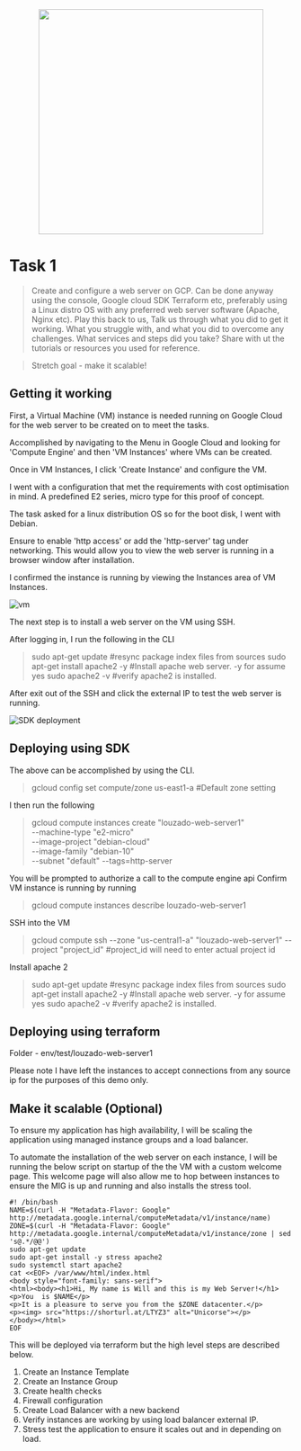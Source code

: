 <div id="header" align="center">
  <img src="https://www.freecodecamp.org/news/content/images/2020/10/gcp.png" width="400"/>
</div>

# **Task 1**

> Create and configure a web server on GCP.
Can be done anyway using the console, Google cloud SDK Terraform etc, preferably using a Linux distro OS with any preferred web server software (Apache, Nginx etc). Play this back to us, Talk us through what you did to get it working. What you struggle with, and what you did to overcome any challenges. What services and steps did you take? Share with ut the tutorials or resources you used for reference.

> Stretch goal - make it scalable!

## Getting it working

First, a Virtual Machine (VM) instance is needed running on Google Cloud for the web server to be created on to meet the tasks. 

Accomplished by navigating to the Menu in Google Cloud and looking for 'Compute Engine' and then 'VM Instances' where VMs can be created.

Once in VM Instances, I click 'Create Instance' and configure the VM.

I went with a configuration that met the requirements with cost optimisation in mind. A predefined E2 series, micro type for this proof of concept. 

The task asked for a linux distribution OS so for the boot disk, I went with Debian.

Ensure to enable 'http access' or add the 'http-server' tag under networking. This would allow you to view the web server is running in a browser window after installation.

I confirmed the instance is running by viewing the Instances area of VM Instances.

![vm](images/vm.png)

The next step is to install a web server on the VM using SSH.

After logging in, I run the following in the CLI

> sudo apt-get update #resync package index files from sources
> sudo apt-get install apache2 -y  #Install apache web server. -y for assume yes
> sudo apache2 -v #verify apache2 is installed.


After exit out of the SSH and click the external IP to test the web server is running.


![SDK deployment](images/gui-confirmation.png)


## Deploying using SDK

The above can be accomplished by using the CLI.

> gcloud config set compute/zone us-east1-a
#Default zone setting

I then run the following

> gcloud compute instances create "louzado-web-server1" \
> --machine-type "e2-micro" \
> --image-project "debian-cloud" \
> --image-family "debian-10" \
> --subnet "default"
> --tags=http-server

You will be prompted to authorize a call to the compute engine api
Confirm VM instance is running by running 

> gcloud compute instances describe louzado-web-server1

SSH into the VM

> gcloud compute ssh --zone "us-central1-a" "louzado-web-server1"  --project "project_id"
#project_id will need to enter actual project id

Install apache 2

> sudo apt-get update #resync package index files from sources
> sudo apt-get install apache2 -y  #Install apache web server. -y for assume yes
> sudo apache2 -v #verify apache2 is installed.

## Deploying using terraform

Folder - env/test/louzado-web-server1

Please note I have left the instances to accept connections from any source ip for the purposes of this demo only.


## Make it scalable (Optional)

To ensure my application has high availability, I will be scaling the application using managed instance groups and a load balancer.

To automate the installation of the web server on each instance, I will be running the below script on startup of the the VM with a custom welcome page. This welcome page will also allow me to hop between instances to ensure the MIG is up and running and also installs the stress tool.


    #! /bin/bash
    NAME=$(curl -H "Metadata-Flavor: Google" http://metadata.google.internal/computeMetadata/v1/instance/name)
    ZONE=$(curl -H "Metadata-Flavor: Google" http://metadata.google.internal/computeMetadata/v1/instance/zone | sed 's@.*/@@')
    sudo apt-get update
    sudo apt-get install -y stress apache2
    sudo systemctl start apache2
    cat <<EOF> /var/www/html/index.html
    <body style="font-family: sans-serif">
    <html><body><h1>Hi, My name is Will and this is my Web Server!</h1>
    <p>You  is $NAME</p>
    <p>It is a pleasure to serve you from the $ZONE datacenter.</p>
    <p><img> src="https://shorturl.at/LTYZ3" alt="Unicorse"></p>
    </body></html>
    EOF

This will be deployed via terraform but the high level steps are described below.

1) Create an Instance Template
2) Create an Instance Group
3) Create health checks
4) Firewall configuration
4) Create Load Balancer with a new backend 
5) Verify instances are working by using load balancer external IP.
6) Stress test the application to ensure it scales out and in depending on load.




